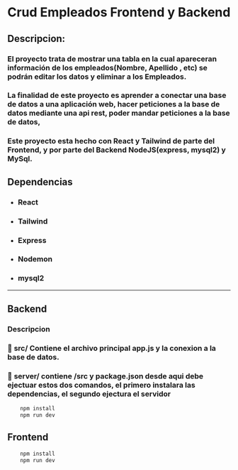 # Crud Empleados Frontend y Backend 

## Descripcion: 
### El proyecto trata de mostrar una tabla en la cual apareceran información de los empleados(Nombre, Apellido , etc) se podrán editar los datos y eliminar a los Empleados. 
### La finalidad de este proyecto es aprender a conectar una base de datos a una aplicación web, hacer peticiones a la base de datos mediante una api rest, poder mandar peticiones a la base de datos,
### Este proyecto esta hecho con React y Tailwind de parte del Frontend, y por parte del Backend NodeJS(express, mysql2) y MySql. 


## **Dependencias**
- ### React
- ### Tailwind
- ### Express
- ### Nodemon
- ### mysql2



---

## Backend
### Descripcion 
### 📁 **src/** Contiene el archivo principal app.js  y la conexion a la base de datos.
### 📁 **server/** contiene /src y package.json desde aqui debe ejectuar estos dos comandos, el primero instalara las dependencias, el segundo ejectura el servidor
```javascript
    npm install
    npm run dev
```

## Frontend

```javascript
    npm install
    npm run dev
```

